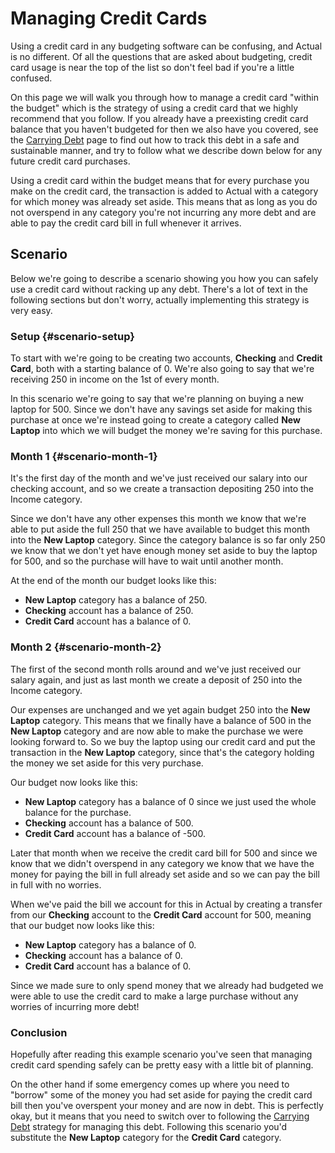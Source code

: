 # Managing Credit Cards

Using a credit card in any budgeting software can be confusing, and Actual is no different.  Of all the questions that are asked about budgeting, credit card usage is near the top of the list so don't feel bad if you're a little confused.

On this page we will walk you through how to manage a credit card "within the budget" which is the strategy of using a credit card that we highly recommend that you follow.  If you already have a preexisting credit card balance that you haven't budgeted for then we also have you covered, see the [Carrying Debt](./carrying-debt.md) page to find out how to track this debt in a safe and sustainable manner, and try to follow what we describe down below for any future credit card purchases.

Using a credit card within the budget means that for every purchase you make on the credit card, the transaction is added to Actual with a category for which money was already set aside.  This means that as long as you do not overspend in any category you're not incurring any more debt and are able to pay the credit card bill in full whenever it arrives.


## Scenario

Below we're going to describe a scenario showing you how you can safely use a credit card without racking up any debt.  There's a lot of text in the following sections but don't worry, actually implementing this strategy is very easy.


### Setup {#scenario-setup}

To start with we're going to be creating two accounts, **Checking** and **Credit Card**, both with a starting balance of 0.  We're also going to say that we're receiving 250 in income on the 1st of every month.

In this scenario we're going to say that we're planning on buying a new laptop for 500.  Since we don't have any savings set aside for making this purchase at once we're instead going to create a category called **New Laptop** into which we will budget the money we're saving for this purchase.


### Month 1 {#scenario-month-1}

It's the first day of the month and we've just received our salary into our checking account, and so we create a transaction depositing 250 into the Income category.

Since we don't have any other expenses this month we know that we're able to put aside the full 250 that we have available to budget this month into the **New Laptop** category.  Since the category balance is so far only 250 we know that we don't yet have enough money set aside to buy the laptop for 500, and so the purchase will have to wait until another month.

At the end of the month our budget looks like this:
- **New Laptop** category has a balance of 250.
- **Checking** account has a balance of 250.
- **Credit Card** account has a balance of 0.


### Month 2 {#scenario-month-2}

The first of the second month rolls around and we've just received our salary again, and just as last month we create a deposit of 250 into the Income category.

Our expenses are unchanged and we yet again budget 250 into the **New Laptop** category.  This means that we finally have a balance of 500 in the **New Laptop** category and are now able to make the purchase we were looking forward to.  So we buy the laptop using our credit card and put the transaction in the **New Laptop** category, since that's the category holding the money we set aside for this very purchase.

Our budget now looks like this:
- **New Laptop** category has a balance of 0 since we just used the whole balance for the purchase.
- **Checking** account has a balance of 500.
- **Credit Card** account has a balance of -500.

Later that month when we receive the credit card bill for 500 and since we know that we didn't overspend in any category we know that we have the money for paying the bill in full already set aside and so we can pay the bill in full with no worries.

When we've paid the bill we account for this in Actual by creating a transfer from our **Checking** account to the **Credit Card** account for 500, meaning that our budget now looks like this:
- **New Laptop** category has a balance of 0.
- **Checking** account has a balance of 0.
- **Credit Card** account has a balance of 0.

Since we made sure to only spend money that we already had budgeted we were able to use the credit card to make a large purchase without any worries of incurring more debt!


### Conclusion

Hopefully after reading this example scenario you've seen that managing credit card spending safely can be pretty easy with a little bit of planning.

On the other hand if some emergency comes up where you need to "borrow" some of the money you had set aside for paying the credit card bill then you've overspent your money and are now in debt.  This is perfectly okay, but it means that you need to switch over to following the [Carrying Debt](./carrying-debt.md) strategy for managing this debt.  Following this scenario you'd substitute the **New Laptop** category for the **Credit Card** category.
